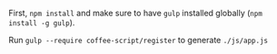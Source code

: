 First, `npm install` and make sure to have `gulp` installed globally (`npm install -g gulp`).

Run `gulp --require coffee-script/register` to generate `./js/app.js`